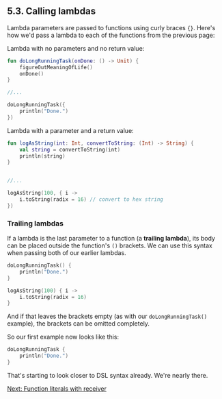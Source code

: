 ## 5.3. Calling lambdas
Lambda parameters are passed to functions using curly braces `{}`. Here's how we'd pass a lambda to each of the functions from the previous page:

Lambda with no parameters and no return value:

```kotlin
fun doLongRunningTask(onDone: () -> Unit) {
    figureOutMeaningOfLife()
    onDone()
}

//...

doLongRunningTask({
    println("Done.")
})
```

Lambda with a parameter and a return value:

```kotlin
fun logAsString(int: Int, convertToString: (Int) -> String) {
    val string = convertToString(int)
    println(string)
}


//...

logAsString(100, { i ->
    i.toString(radix = 16) // convert to hex string
})
```

### Trailing lambdas
If a lambda is the last parameter to a function (a **trailing lambda**), its body can be placed outside the function's `()` brackets. We can use this syntax when passing both of our earlier lambdas.

```kotlin
doLongRunningTask() {
    println("Done.")
}

logAsString(100) { i ->
    i.toString(radix = 16)
}
```

 And if that leaves the brackets empty (as with our `doLongRunningTask()` example), the brackets can be omitted completely.

 So our first example now looks like this:

```kotlin
doLongRunningTask {
    println("Done.")
}
```

That's starting to look closer to DSL syntax already. We're nearly there.

[Next: Function literals with receiver](05-04-function-literals-with-receiver-part-1.md)
